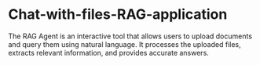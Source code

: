 # Chat-with-files-RAG-application
The RAG Agent is an interactive tool that allows users to upload documents and query them using natural language. It processes the uploaded files, extracts relevant information, and provides accurate answers. 
